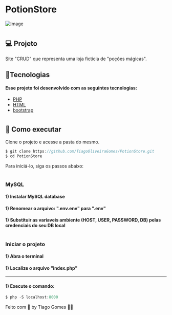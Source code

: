 # PotionStore

![image](https://github.com/user-attachments/assets/3ad312fd-3efc-4881-b4ee-b1974f5f9680)



# <h2>💻 Projeto</h2>

Site "CRUD" que representa uma loja ficticia de "poções mágicas".

<h2>🧪Tecnologias</h2>
<h4>Esse projeto foi desenvolvido com as seguintes tecnologias: </h4>

* [PHP](https://www.php.net)
* [HTML](https://developer.mozilla.org/pt-BR/docs/Web/html)
* [bootstrap](https://getbootstrap.com)

# <h2>🚀 Como executar</h2>
Clone o projeto e acesse a pasta do mesmo.

```javascript
$ git clone https://github.com/TiagoOliveiraGomes/PotionStore.git
$ cd PotionStore
```
Para iniciá-lo, siga os passos abaixo:
# <h3>MySQL</h3>
<h4>1) Instalar MySQL database</h4>
<h4>1) Renomear o arquivo: ".env.env" para ".env"</h4>
<h4>1) Substituir as variaveis ambiente (HOST, USER, PASSWORD, DB) pelas credenciais do seu DB local</h4>

# <h3>Iniciar o projeto</h3>
<h4>1) Abra o terminal</h4>
<h4>1) Localize o arquivo "index.php"</h4>
<hr>
<h4>1) Execute o comando:</h4>

```javascript
$ php -S localhost:8000
```


Feito com 🧡 by Tiago Gomes 👋🏻 
